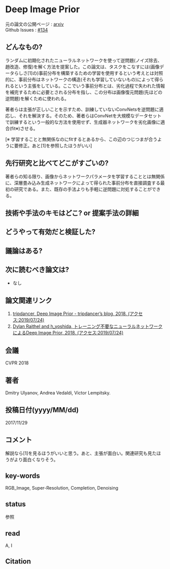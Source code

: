 # Deep Image Prior

元の論文の公開ページ : [arxiv](https://arxiv.org/abs/1711.10925)  
Github Issues : [#134](https://github.com/Obarads/obarads.github.io/issues/134)

## どんなもの?
ランダムに初期化されたニューラルネットワークを使って逆問題(ノイズ除去、趙改造、修復)を解く方法を提案した。この論文は、タスクをこなすには(画像データらしさ[1]の)事前分布を構築するための学習を使用するという考えとは対照的に、事前分布はネットワークの構造(それも学習していないもの)によって得られるという主張をしている。ここでいう事前分布とは、劣化過程で失われた情報を補完するために必要とされる分布を指し、この分布は画像復元問題(先ほどの逆問題)を解くために使われる。

著者らは主張が正しいことを示すため、訓練していないConvNetsを逆問題に適応し、それを解決する。そのため、著者らはConvNetを大規模なデータセットで訓練するという一般的な方法を使用せず、生成器ネットワークを劣化画像に適合(fit※)させる。

[※ 学習することと無関係なのにfitするとあるから、この辺のつじつまが合うように要修正。あと[1]を参照したほうがいい]

## 先行研究と比べてどこがすごいの?
著者らの知る限り、画像からネットワークパラメータを学習することとは無関係に、深層畳み込み生成ネットワークによって得られた事前分布を直接調査する最初の研究である。また、既存の手法よりも手軽に逆問題に対処することができる。

## 技術や手法のキモはどこ? or 提案手法の詳細

## どうやって有効だと検証した?

## 議論はある?

## 次に読むべき論文は?
- なし

## 論文関連リンク
1. [tripdancer, Deep Image Prior - tripdancer’s blog, 2018. (アクセス:2019/07/24)](http://tripdancer0916.hatenablog.com/entry/2018/01/13/Deep_Image_Prior)
2. [Dylan Raithel and h_yoshida, トレーニング不要なニューラルネットワークによるDeep Image Prior, 2018. (アクセス:2019/07/24)](https://www.infoq.com/jp/news/2018/02/deep-image-priors/)

## 会議
CVPR 2018

## 著者
Dmitry Ulyanov, Andrea Vedaldi, Victor Lempitsky.

## 投稿日付(yyyy/MM/dd)
2017/11/29

## コメント
解説なら[1]を見るほうがいいと思う。あと、主張が面白い。関連研究も見たほうがより面白くなりそう。

## key-words
RGB_Image, Super-Resolution, Completion, Denoising

## status
参照

## read
A, I

## Citation
